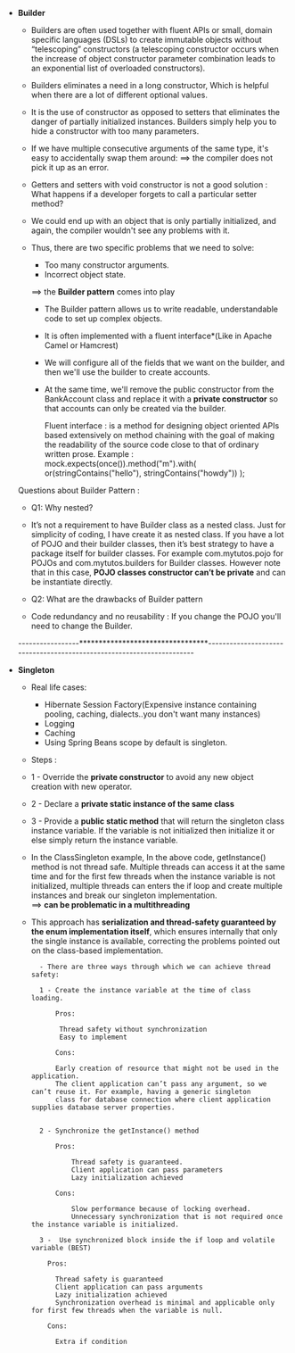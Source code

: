 * **Builder**   

    - Builders are often used together with fluent APIs or small, domain specific languages (DSLs) 
    to create immutable objects without “telescoping” constructors (a telescoping constructor occurs when the 
    increase of object constructor parameter combination leads to an exponential list of overloaded constructors). 

    - Builders eliminates a need in a long constructor, Which is helpful when there are a lot 
    of different optional values.
    
     - It is the use of constructor as opposed to setters that eliminates the danger of partially initialized instances. 
    Builders simply help you to hide a constructor with too many parameters.
    
    - If we have multiple consecutive arguments of the same type, it's easy to accidentally swap them around:
        ==> the compiler does not pick it up as an error.
        
    - Getters and setters with void constructor is not a good solution : What happens if a developer forgets to call a 
    particular setter method? 
    
    - We could end up with an object that is only partially initialized, and again, the compiler wouldn't see any problems with it.
     
     - Thus, there are two specific problems that we need to solve:
     
        * Too many constructor arguments.
        * Incorrect object state.    
        
        ==> the **Builder pattern** comes into play
        
        - The Builder pattern allows us to write readable, understandable code to set up complex objects. 
        - It is often implemented with a fluent interface*(Like in Apache Camel or Hamcrest)
        - We will configure all of the fields that we want on the builder, and then we'll use the builder to create accounts. 
        - At the same time, we'll remove the public constructor from the BankAccount class and replace 
        it with a **private constructor** so that accounts can only be created via the builder.
        
        
            Fluent interface : 
            is a method for designing object oriented APIs based extensively on method chaining with the goal of making the 
            readability of the source code close to that of ordinary written prose.
            Example :     
            mock.expects(once()).method("m").with( or(stringContains("hello"),
                                                      stringContains("howdy")) );
                                                      
  Questions about Builder Pattern : 
  
  - Q1: Why nested?
  
  - It’s not a requirement to have Builder class as a nested class. 
  Just for simplicity of coding, I have create it as nested class. 
  If you have a lot of POJO and their builder classes, then it’s best strategy to have a package itself for builder classes. 
  For example com.mytutos.pojo for POJOs and com.mytutos.builders for Builder classes. 
  However note that in this case, **POJO classes constructor can’t be private** and can be 
  instantiate directly.       
  
  
  - Q2: What are the drawbacks of Builder pattern
  
  - Code redundancy and no reusability : If you change the POJO you'll need to change the Builder.                              
                                                      
   -----------------*********************************----------------------------------------------------------------------   
                                                   
* **Singleton**

    * Real life cases:
        - Hibernate Session Factory(Expensive instance containing pooling, caching, dialects..you don't want many instances)
        - Logging
        - Caching
        - Using Spring Beans scope by default is singleton.
    
    * Steps    :

    - 1 - Override the **private constructor** to avoid any new object creation with new operator.
    - 2 - Declare a **private static instance of the same class**
    - 3 - Provide a **public static method** that will return the singleton class instance variable. 
    If the variable is not initialized then initialize it or else simply return the instance variable.

    - In the ClassSingleton example, In the above code, getInstance() method is not thread safe. 
     Multiple threads can access it at the same time and for the first few threads when the instance variable is not initialized, 
     multiple threads can enters the if loop and create multiple instances and break our singleton implementation.        
     ==> **can be problematic in a multithreading**  
     
    - This approach has **serialization and thread-safety guaranteed by the enum implementation itself**, which ensures 
    internally that only the single instance is available, correcting the problems pointed out on the class-based implementation.    
    
            - There are three ways through which we can achieve thread safety:
            
            1 - Create the instance variable at the time of class loading.
            
                Pros:
            
                 Thread safety without synchronization
                 Easy to implement
            
                Cons:
            
                Early creation of resource that might not be used in the application.
                The client application can’t pass any argument, so we can’t reuse it. For example, having a generic singleton 
                class for database connection where client application supplies database server properties.
                
                
            2 - Synchronize the getInstance() method
                
                Pros:
                
                    Thread safety is guaranteed.
                    Client application can pass parameters
                    Lazy initialization achieved
                
                Cons:
                
                    Slow performance because of locking overhead.
                    Unnecessary synchronization that is not required once the instance variable is initialized.
                    
            3 -  Use synchronized block inside the if loop and volatile variable (BEST)
             
              Pros:
              
                Thread safety is guaranteed
                Client application can pass arguments
                Lazy initialization achieved
                Synchronization overhead is minimal and applicable only for first few threads when the variable is null.
              
              Cons:
              
                Extra if condition
                                               